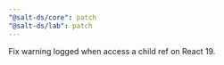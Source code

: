 ```yaml
---
"@salt-ds/core": patch
"@salt-ds/lab": patch
---
```


Fix warning logged when access a child ref on React 19.
